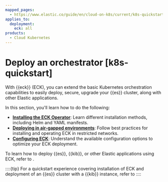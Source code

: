 ```yaml
---
mapped_pages:
  - https://www.elastic.co/guide/en/cloud-on-k8s/current/k8s-quickstart.html
applies_to:
  deployment:
    eck: all
products:
  - Cloud Kubernetes
---
```


# Deploy an orchestrator [k8s-quickstart]

With {{eck}} (ECK), you can extend the basic Kubernetes orchestration capabilities to easily deploy, secure, upgrade your {{es}} cluster, along with other Elastic applications.

In this section, you'll learn how to do the following:

- [**Installing the ECK Operator**](./install.md): Learn different installation methods, including Helm and YAML manifests.
- [**Deploying in air-gapped environments**](./air-gapped-install.md): Follow best practices for installing and operating ECK in restricted networks.
- [**Configuring ECK**](./configure.md): Understand the available configuration options to optimize your ECK deployment.

To learn how to deploy {{es}}, {{kib}}, or other Elastic applications using ECK, refer to [](./manage-deployments.md).

::::{tip}
For a quickstart experience covering installation of ECK and deployment of an {{es}} cluster with a {{kib}} instance, refer to [](../cloud-on-k8s.md#eck-quickstart)
::::